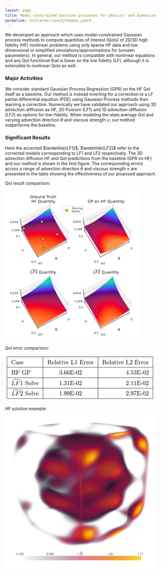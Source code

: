 ```yaml
---
layout: page
title: Model-constrained Gaussian processes for physics- and dimension-reduction of PDEs
permalink: /nsfcareer/year5/thomas_year5
---
```


We developed an approach which uses model-constrained Gaussian process methods to compute quantities of interest (QoIs) of 2D/3D high fidelity (HF) nonlinear problems using only sparse HF data and low dimensional or simplified simulations/approximations for {unseen parameters}. In general, our method is compatible with nonlinear equations and any QoI functional that is linear on the low fidelity (LF), although it is extensible to nonlinear QoIs as well. 

### Major Activities

We consider standard Gaussian Process Regression (GPR) on the HF QoI itself as a baseline. Our method is instead inverting for a correction to a LF partial differential equation (PDE) using Gaussian Process methods then learning a correction. Numerically we have validated our approach using 3D advection-diffusion as HF, 2D Poisson (LF1) and 1D advection-diffusion (LF2) as options for low-fidelity. When modeling the state average QoI and varying advection direction $\theta$ and viscous strength $\nu$, our method outperforms the baseline.

### Significant Results
Here the accented $\widetilde{LF1}$, $\widetilde{LF2}$ refer to the corrected models corresponding to LF1 and LF2 respectively. The 3D advection diffusion HF and QoI predictions from the baseline (GPR on HF) and our method is shown in the first figure. The corresponding errors across a range of advection direction $\theta$ and viscous strength $\nu$ are presented in the table showing the effectiveness of our proposed approach.

QoI result comparison:

![image2](/assets/figures/tscott/ornl_fig2.png)

QoI error comparison:

![image2](/assets/figures/tscott/ornl_table.png)

HF solution example:

![image](/assets/figures/tscott/ornl_fig1.png)
